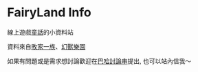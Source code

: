 # FairyLand Info

線上遊戲[童話](https://nfl.lager.com.tw/index/index)的小資料站

資料來自[敗家一族](http://dsps.case.eorz.net/)、[幻獸樂園](https://chi-hsin.github.io/petFairy/)

如果有問題或是需求想討論歡迎在[巴哈討論串](https://forum.gamer.com.tw/C.php?bsn=4211&snA=11214&tnum=2)提出, 也可以站內信我～
